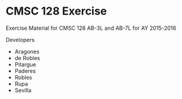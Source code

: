 # CMSC 128 Exercise

Exercise Material for CMSC 128 AB-3L and AB-7L for AY 2015-2016

Developers

* Aragones
* de Robles
* Pitargue
* Paderes
* Robles
* Rupa
* Sevilla
